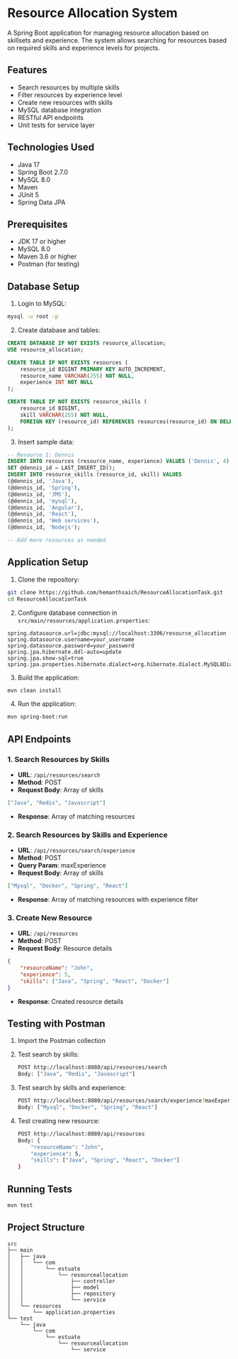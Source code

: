 # Resource Allocation System

A Spring Boot application for managing resource allocation based on skillsets and experience. The system allows searching for resources based on required skills and experience levels for projects.

## Features

- Search resources by multiple skills
- Filter resources by experience level
- Create new resources with skills
- MySQL database integration
- RESTful API endpoints
- Unit tests for service layer

## Technologies Used

- Java 17
- Spring Boot 2.7.0
- MySQL 8.0
- Maven
- JUnit 5
- Spring Data JPA

## Prerequisites

- JDK 17 or higher
- MySQL 8.0
- Maven 3.6 or higher
- Postman (for testing)

## Database Setup

1. Login to MySQL:
```bash
mysql -u root -p
```

2. Create database and tables:
```sql
CREATE DATABASE IF NOT EXISTS resource_allocation;
USE resource_allocation;

CREATE TABLE IF NOT EXISTS resources (
    resource_id BIGINT PRIMARY KEY AUTO_INCREMENT,
    resource_name VARCHAR(255) NOT NULL,
    experience INT NOT NULL
);

CREATE TABLE IF NOT EXISTS resource_skills (
    resource_id BIGINT,
    skill VARCHAR(255) NOT NULL,
    FOREIGN KEY (resource_id) REFERENCES resources(resource_id) ON DELETE CASCADE
);
```

3. Insert sample data:
```sql
-- Resource 1: Dennis
INSERT INTO resources (resource_name, experience) VALUES ('Dennis', 4);
SET @dennis_id = LAST_INSERT_ID();
INSERT INTO resource_skills (resource_id, skill) VALUES 
(@dennis_id, 'Java'),
(@dennis_id, 'Spring'),
(@dennis_id, 'JMS'),
(@dennis_id, 'mysql'),
(@dennis_id, 'Angular'),
(@dennis_id, 'React'),
(@dennis_id, 'Web services'),
(@dennis_id, 'Nodejs');

-- Add more resources as needed
```

## Application Setup

1. Clone the repository:
```bash
git clone https://github.com/hemanthsaich/ResourceAllocationTask.git
cd ResourceAllocationTask
```

2. Configure database connection in `src/main/resources/application.properties`:
```properties
spring.datasource.url=jdbc:mysql://localhost:3306/resource_allocation
spring.datasource.username=your_username
spring.datasource.password=your_password
spring.jpa.hibernate.ddl-auto=update
spring.jpa.show-sql=true
spring.jpa.properties.hibernate.dialect=org.hibernate.dialect.MySQL8Dialect
```

3. Build the application:
```bash
mvn clean install
```

4. Run the application:
```bash
mvn spring-boot:run
```

## API Endpoints

### 1. Search Resources by Skills
- **URL**: `/api/resources/search`
- **Method**: POST
- **Request Body**: Array of skills
```json
["Java", "Redis", "Javascript"]
```
- **Response**: Array of matching resources

### 2. Search Resources by Skills and Experience
- **URL**: `/api/resources/search/experience`
- **Method**: POST
- **Query Param**: maxExperience
- **Request Body**: Array of skills
```json
["Mysql", "Docker", "Spring", "React"]
```
- **Response**: Array of matching resources with experience filter

### 3. Create New Resource
- **URL**: `/api/resources`
- **Method**: POST
- **Request Body**: Resource details
```json
{
    "resourceName": "John",
    "experience": 5,
    "skills": ["Java", "Spring", "React", "Docker"]
}
```
- **Response**: Created resource details

## Testing with Postman

1. Import the Postman collection
2. Test search by skills:
   ```bash
   POST http://localhost:8080/api/resources/search
   Body: ["Java", "Redis", "Javascript"]
   ```

3. Test search by skills and experience:
   ```bash
   POST http://localhost:8080/api/resources/search/experience?maxExperience=10
   Body: ["Mysql", "Docker", "Spring", "React"]
   ```

4. Test creating new resource:
   ```bash
   POST http://localhost:8080/api/resources
   Body: {
       "resourceName": "John",
       "experience": 5,
       "skills": ["Java", "Spring", "React", "Docker"]
   }
   ```

## Running Tests

```bash
mvn test
```

## Project Structure

```
src
├── main
│   ├── java
│   │   └── com
│   │       └── estuate
│   │           └── resourceallocation
│   │               ├── controller
│   │               ├── model
│   │               ├── repository
│   │               └── service
│   └── resources
│       └── application.properties
└── test
    └── java
        └── com
            └── estuate
                └── resourceallocation
                    └── service
```

